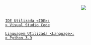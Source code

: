 <h1 align="center">
<p align="center">
<a href="https://www.urionlinejudge.com.br/judge/pt/profile/255057"><img src="https://imgur.com/5NwUUpc.png"/></a">
</p>
</h1>

```
IDE Utilizada <IDE>:
> Visual Studio Code

Linguagem Utilizada <Language>:
> Python 3.9
```
